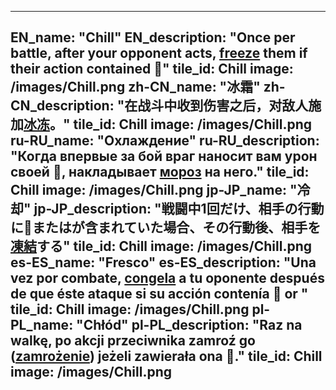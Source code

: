 ---

EN_name: "Chill"
EN_description: "Once per battle, after your opponent acts, <u>freeze</u> them if their action contained 🔸"
tile_id: Chill
image: /images/Chill.png
zh-CN_name: "冰霜"
zh-CN_description: "在战斗中收到伤害之后，对敌人施加<u>冰冻</u>。"
tile_id: Chill
image: /images/Chill.png
ru-RU_name: "Охлаждение"
ru-RU_description: "Когда впервые за бой враг наносит вам урон своей 🔸, накладывает <u>мороз</u> на него."
tile_id: Chill
image: /images/Chill.png
jp-JP_name: "冷却"
jp-JP_description: "戦闘中1回だけ、相手の行動に🔸またはが含まれていた場合、その行動後、相手を<u>凍結</u>する"
tile_id: Chill
image: /images/Chill.png
es-ES_name: "Fresco"
es-ES_description: "Una vez por combate, <u>congela</u> a tu oponente después de que éste ataque si su acción contenía 🔸 or "
tile_id: Chill
image: /images/Chill.png
pl-PL_name: "Chłód"
pl-PL_description: "Raz na walkę, po akcji przeciwnika zamroź go (<u>zamrożenie</u>) jeżeli zawierała ona 🔸."
tile_id: Chill
image: /images/Chill.png
---